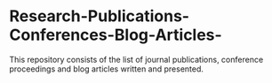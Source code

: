 # Research-Publications-Conferences-Blog-Articles-
This repository consists of the list of journal publications, conference proceedings and blog articles written and presented.
